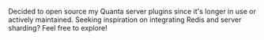Decided to open source my Quanta server plugins since it's longer in use or actively maintained. Seeking inspiration on integrating Redis and server sharding? Feel free to explore!
